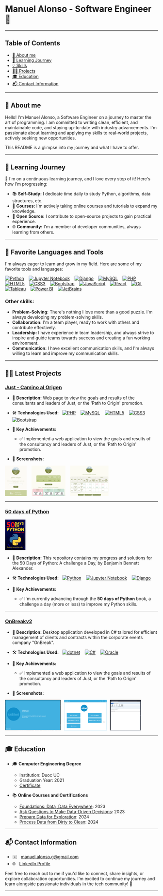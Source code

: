 # Manuel Alonso - Software Engineer 🚀

---
## Table of Contents

- [👋 About me](#-about-me)
- [🌱 Learning Journey](#-learning-journey)
- [💡 Skills](#-favorite-languages-and-tools)
- [👨‍💼 Projects](#-latest-projects)
- [🎓 Education](#-education)
- [📬 Contact Information](#-contact-information)

---
## 👋 About me

Hello! I'm Manuel Alonso, a Software Engineer on a journey to master the art of programming. 
I am committed to writing clean, efficient, and maintainable code, and staying up-to-date with industry advancements.
I'm passionate about learning and applying my skills to real-world projects, actively seeking new opportunities.

This README is a glimpse into my journey and what I have to offer.

---
## 🌱 Learning Journey

🚀 I'm on a continuous learning journey, and I love every step of it! Here's how I'm progressing:

- 📚 **Self-Study:** I dedicate time daily to study Python, algorithms, data structures, etc.
- 📝 **Courses:** I'm actively taking online courses and tutorials to expand my knowledge.
- 🤝 **Open Source:** I contribute to open-source projects to gain practical experience.
- 🌐 **Community:** I'm a member of developer communities, always learning from others.

---
## 🔨 Favorite Languages and Tools

I'm always eager to learn and grow in my field. Here are some of my favorite tools and languages:

<a href="https://www.python.org" target="_blank"><img alt="Python" height="42" width="42" src="https://cdn.simpleicons.org/python/#3776AB/ffffff" /></a> &nbsp;&nbsp;
<a href="https://jupyter.org" target="_blank"><img alt="Jupyter Notebook" height="42" width="42" src="https://cdn.simpleicons.org/jupyter/#3776AB/ffffff" /></a> &nbsp;&nbsp;
<a href="https://www.djangoproject.com" target="_blank"><img alt="Django" height="42" width="42" src="https://cdn.simpleicons.org/django/#3776AB/ffffff" /></a> &nbsp;&nbsp;
<a href="https://www.mysql.com" target="_blank"><img alt="MySQL" height="42" width="42" src="https://cdn.simpleicons.org/mysql/#3776AB/ffffff" /></a> &nbsp;&nbsp;
<a href="https://www.php.net" target="_blank"><img alt="PHP" height="42" width="42" src="https://cdn.simpleicons.org/php/#3776AB/ffffff" /></a> &nbsp;&nbsp;
<a href="https://www.html5.org" target="_blank"><img alt="HTML5" height="42" width="42" src="https://cdn.simpleicons.org/html5/#3776AB/ffffff" /></a> &nbsp;&nbsp;
<a href="https://www.w3.org/Style/CSS/" target="_blank"><img alt="CSS3" height="42" width="42" src="https://cdn.simpleicons.org/css3/#3776AB/ffffff" /></a> &nbsp;&nbsp;
<a href="https://getbootstrap.com/" target="_blank"><img alt="Bootstrap" height="42" width="42" src="https://cdn.simpleicons.org/bootstrap/#3776AB/ffffff" /></a> &nbsp;&nbsp;
<a href="https://www.javascript.com" target="_blank"><img alt="JavaScript" height="42" width="42" src="https://cdn.simpleicons.org/javascript/#3776AB/ffffff" /></a> &nbsp;&nbsp;
<a href="https://reactjs.org" target="_blank"><img alt="React" height="42" width="42" src="https://cdn.simpleicons.org/react/#3776AB/ffffff" /></a> &nbsp;&nbsp;
<a href="https://git-scm.com" target="_blank"><img alt="Git" height="42" width="42" src="https://cdn.simpleicons.org/git/#3776AB/ffffff" /></a> &nbsp;&nbsp;
<a href="https://tableau.com" target="_blank"><img alt="Tableau" height="42" width="42" src="https://cdn.simpleicons.org/tableau/#3776AB/ffffff" /></a> &nbsp;&nbsp;
<a href="https://powerbi.microsoft.com" target="_blank"><img alt="Power BI" height="42" width="42" src="https://cdn.simpleicons.org/powerbi/#3776AB/ffffff" /></a> &nbsp;&nbsp;
<a href="https://www.jetbrains.com/" target="_blank"><img alt="JetBrains" height="42" width="42" src="https://cdn.simpleicons.org/jetbrains/#3776AB/ffffff" /></a> &nbsp;&nbsp;

### Other skills:
- **Problem-Solving:** There's nothing I love more than a good puzzle. I'm always developing my problem-solving skills.
- **Collaboration:** I'm a team player, ready to work with others and contribute effectively.
- **Leadership:** I have experience in team leadership, and always strive to inspire and guide teams towards success and creating a fun working environment.
- **Communication:** I have excellent communication skills, and I'm always willing to learn and improve my communication skills.

---
## 👨‍💼 Latest Projects

### [Just - Camino al Origen](https://github.com/Malonsog/Just)

- 💼 **Description:** Web page to view the goals and results of the consultants and leaders of Just, or the 'Path to Origin' promotion.


- 🛠️ **Technologies Used:**&nbsp;&nbsp;
<a href="https://www.php.net" target="_blank"><img alt="PHP" height="42" width="42" src="https://cdn.simpleicons.org/php/#3776AB/ffffff" /></a> &nbsp;&nbsp;
<a href="https://www.mysql.com" target="_blank"><img alt="MySQL" height="42" width="42" src="https://cdn.simpleicons.org/mysql/#3776AB/ffffff" /></a> &nbsp;&nbsp;
<a href="https://www.html5.org" target="_blank"><img alt="HTML5" height="42" width="42" src="https://cdn.simpleicons.org/html5/#3776AB/ffffff" /></a> &nbsp;&nbsp;
<a href="https://www.w3.org/Style/CSS/" target="_blank"><img alt="CSS3" height="42" width="42" src="https://cdn.simpleicons.org/css3/#3776AB/ffffff" /></a> &nbsp;&nbsp;
<a href="https://getbootstrap.com/" target="_blank"><img alt="Bootstrap" height="42" width="42" src="https://cdn.simpleicons.org/bootstrap/#3776AB/ffffff" /></a> &nbsp;&nbsp;


- 🌟 **Key Achievements:**
  - ✅ Implemented a web application to view the goals and results of the consultancy and leaders of Just, or the 'Path to Origin' promotion.


- 📸 **Screenshots:**


<a href="https://raw.githubusercontent.com/Malonsog/Just/master/capturas/cap_01.png"><img src="https://raw.githubusercontent.com/Malonsog/Just/master/capturas/cap_01.png" alt="Captura de Pantalla 1" height="100"></a> &nbsp;&nbsp;
<a href="https://raw.githubusercontent.com/Malonsog/Just/master/capturas/cap_03.png"><img src="https://raw.githubusercontent.com/Malonsog/Just/master/capturas/cap_03.png" alt="Captura de Pantalla 1" height="100"></a> &nbsp;&nbsp;
<a href="https://raw.githubusercontent.com/Malonsog/Just/master/capturas/cap_04.png"><img src="https://raw.githubusercontent.com/Malonsog/Just/master/capturas/cap_04.png" alt="Captura de Pantalla 1" height="100"></a> &nbsp;&nbsp;

---
### [50 days of Python](https://github.com/Malonsog/50_days_of_python)

<a href="https://raw.githubusercontent.com/Malonsog/50_days_of_python/main/50_days_of_Python.png"><img src="https://raw.githubusercontent.com/Malonsog/50_days_of_python/main/50_days_of_Python.png" alt="50 days of Python book" height="100"></a>

- 💼 **Description:** This repository contains my progress and solutions for the 50 Days of Python: A challenge a Day, by Benjamin Bennett Alexander.

 
- 🛠️ **Technologies Used:**&nbsp;&nbsp;
<a href="https://www.python.org" target="_blank"><img alt="Python" height="42" width="42" src="https://cdn.simpleicons.org/python/#3776AB/ffffff" /></a> &nbsp;&nbsp;
<a href="https://jupyter.org" target="_blank"><img alt="Jupyter Notebook" height="42" width="42" src="https://cdn.simpleicons.org/jupyter/#3776AB/ffffff" /></a> &nbsp;&nbsp;
<a href="https://www.djangoproject.com" target="_blank"><img alt="Django" height="42" width="42" src="https://cdn.simpleicons.org/django/#3776AB/ffffff" /></a> &nbsp;&nbsp;


- 🌟 **Key Achievements:**
  - ✅ I´m currently advancing through the **50 days of Python** book, a challenge a day (more or less) to improve my Python skills.

---
### [OnBreakv2](https://github.com/Malonsog/OnBreakv2)

- 💼 **Description:** Desktop application developed in C# tailored for efficient management of clients and contracts within the corporate events company "OnBreak".


- 🛠️ **Technologies Used:**&nbsp;&nbsp;
<a href="https://dotnet.microsoft.com/" target="_blank"><img alt="dotnet" height="42" width="42" src="https://cdn.simpleicons.org/dotnet/#3776AB/ffffff" /></a> &nbsp;&nbsp;
<a href="https://learn.microsoft.com/en-us/dotnet/csharp/" target="_blank"><img alt="C#" height="42" width="42" src="https://cdn.simpleicons.org/csharp/#3776AB/ffffff" /></a> &nbsp;&nbsp;
<a href="https://www.oracle.com/cl/database/sqldeveloper/" target="_blank"><img alt="Oracle" height="42" width="42" src="https://cdn.simpleicons.org/oracle/#3776AB/ffffff" /></a> &nbsp;&nbsp;


- 🌟 **Key Achievements:**
  - ✅ Implemented a web application to view the goals and results of the consultancy and leaders of Just, or the 'Path to Origin' promotion.


- 📸 **Screenshots:**

<img src="https://raw.githubusercontent.com/Malonsog/OnBreakv2/main/img/img_2.png" alt="Splash screen" height="100">&nbsp;&nbsp;
<img src="https://raw.githubusercontent.com/Malonsog/OnBreakv2/main/img/img.png" alt="Main screen" height="100">&nbsp;&nbsp;
<img src="https://raw.githubusercontent.com/Malonsog/OnBreakv2/main/img/img_1.png" alt="Business CRUD" height="100">&nbsp;&nbsp;

---
## 🎓 Education

- 🎓 **Computer Engineering Degree**
    - Institution: Duoc UC
    - Graduation Year: 2021
    - [Certificate](https://certificadovalida.duoc.cl/ValidacionQr?id=1697761523)


- 📚 **Online Courses and Certifications**
  - [Foundations: Data, Data Everywhere](https://www.coursera.org/account/accomplishments/records/N4Z9BCGM63LH): 2023
  - [Ask Questions to Make Data-Driven Decisions](https://www.coursera.org/account/accomplishments/records/9JDCEN42NCNV): 2023
  - [Prepare Data for Exploration](https://www.coursera.org/account/accomplishments/records/GW6ABSFHW948): 2024
  - [Process Data from Dirty to Clean](https://www.coursera.org/account/accomplishments/records/HKHRHFKWTKZZ): 2024

---
## 📬 Contact Information

- ✉️ &nbsp; [manuel.alonso.g@gmail.com](mailto:manuel.alonso.g@gmail.com)
- 🌐 &nbsp; [LinkedIn Profile](https://www.linkedin.com/in/m-alonso/)

Feel free to reach out to me if you'd like to connect, share insights, or explore collaboration opportunities. 
I'm excited to continue my journey and learn alongside passionate individuals in the tech community! 🚀

---
